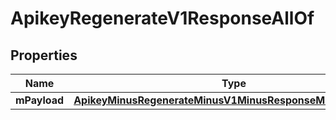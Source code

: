 
# ApikeyRegenerateV1ResponseAllOf

## Properties
Name | Type | Description | Notes
------------ | ------------- | ------------- | -------------
**mPayload** | [**ApikeyMinusRegenerateMinusV1MinusResponseMinusMPayload**](ApikeyMinusRegenerateMinusV1MinusResponseMinusMPayload.md) |  | 



